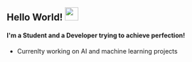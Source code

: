 ## Hello World! <img src="https://raw.githubusercontent.com/MartinHeinz/MartinHeinz/master/wave.gif" width="30px">
#### I'm a Student and a Developer trying to achieve perfection!
- Currenlty working on AI and machine learning projects 


